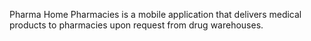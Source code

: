 Pharma Home Pharmacies is a mobile application that delivers medical products to pharmacies upon request from drug warehouses.

